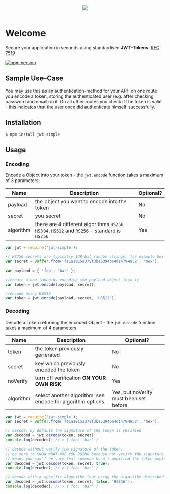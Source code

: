 <div align="center">
    <img src="https://jwt.io/assets/logo.svg"><br><br>
</div>

# Welcome
Secure your application in seconds using standardised **JWT-Tokens**. [RFC 7519](https://tools.ietf.org/html/rfc7519)

[![npm version](https://badge.fury.io/js/jwt-simple.svg)](https://badge.fury.io/js/jwt-simple)

## Sample Use-Case
You may use this as an authentication-method for your API: on one route you encode a token, storing the authenticated user (e.g. after checking password and email) in it. On all other routes you check if the token is valid - this indicates that the user once did authenticate himself successfully.

## Installation
    $ npm install jwt-simple

## Usage
### Encoding
Encode a Object into your token - the `jwt.encode` function takes a maximum of 3 parameters:

| Name | Description | Optional? |
| --- | --- | --- |
| payload | the object you want to encode into the token | No |
| secret | you secret | No |
| algorithm | there are 4 different algorithms `HS256`, `HS384`, `HS512` and `RS256` - standard is `HS256` | Yes |

```javascript
var jwt = require('jwt-simple');

// HS256 secrets are typically 128-bit random strings, for example hex-encoded:
var secret = Buffer.from('fe1a1915a379f3be5394b64d14794932', 'hex');

var payload = { 'foo': 'bar' };

//create a new token by encoding the payload object into it
var token = jwt.encode(payload, secret);

//encode using HS512
var token = jwt.encode(payload, secret, 'HS512');
```


### Decoding
Decode a Token returning the encoded Object - the `jwt.decode` function takes a maximum of 4 parameters

| Name | Description | Optional? |
| --- | --- | --- |
| token | the token previously generated | No |
| secret | key which previously encoded the token | No |
| noVerify | turn off verification **ON YOUR OWN RISK** | Yes |
| algorithm | select another algorithm. see encode for algorithm options. | Yes, but noVerify must been set before |

```javascript
var jwt = require('jwt-simple');
var secret = Buffer.from('fe1a1915a379f3be5394b64d14794932', 'hex');

// decode, by default the signature of the token is verified
var decoded = jwt.decode(token, secret);
console.log(decoded); //-> { foo: 'bar' }

// decode without verify the signature of the token,
// be sure to KNOW WHAT ARE YOU DOING because not verify the signature
// means you can't be sure that someone hasn't modified the token payload
var decoded = jwt.decode(token, secret, true);
console.log(decoded); //-> { foo: 'bar' }

// decode with a specific algorithm (not using the algorithm described in the token payload)
var decoded = jwt.decode(token, secret, false, 'HS256');
console.log(decoded); //-> { foo: 'bar' }
```
